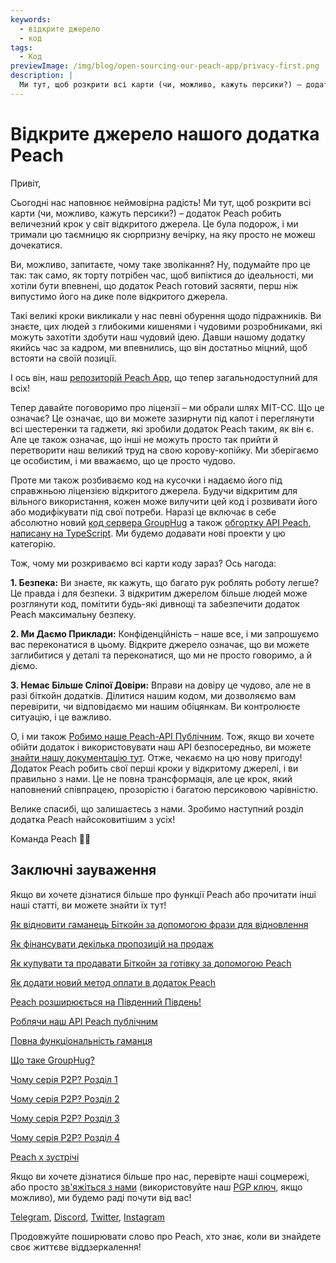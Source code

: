```yaml
---
keywords:
  - відкрите джерело
  - код
tags:
  - Код
previewImage: /img/blog/open-sourcing-our-peach-app/privacy-first.png
description: |
  Ми тут, щоб розкрити всі карти (чи, можливо, кажуть персики?) – додаток Peach робить величезний крок у світ відкритого джерела.
---
```


# Відкрите джерело нашого додатка Peach

Привіт,

Сьогодні нас наповнює неймовірна радість! Ми тут, щоб розкрити всі карти (чи, можливо, кажуть персики?) – додаток Peach робить величезний крок у світ відкритого джерела. Це була подорож, і ми тримали цю таємницю як сюрпризну вечірку, на яку просто не можеш дочекатися.

Ви, можливо, запитаєте, чому таке зволікання? Ну, подумайте про це так: так само, як торту потрібен час, щоб випіктися до ідеальності, ми хотіли бути впевнені, що додаток Peach готовий засяяти, перш ніж випустимо його на дике поле відкритого джерела.

Такі великі кроки викликали у нас певні обурення щодо підражників. Ви знаєте, цих людей з глибокими кишенями і чудовими розробниками, які можуть захотіти здобути наш чудовий ідею. Давши нашому додатку якийсь час за кадром, ми впевнились, що він достатньо міцний, щоб встояти на своїй позиції.

І ось він, наш [репозиторій Peach App](https://github.com/Peach2Peach/peach-app), що тепер загальнодоступний для всіх!

Тепер давайте поговоримо про ліцензії – ми обрали шлях MIT-CC. Що це означає? Це означає, що ви можете зазирнути під капот і переглянути всі шестеренки та гаджети, які зробили додаток Peach таким, як він є. Але це також означає, що інші не можуть просто так прийти й перетворити наш великий труд на свою корову-копійку. Ми зберігаємо це особистим, і ми вважаємо, що це просто чудово.

Проте ми також розбиваємо код на кусочки і надаємо його під справжньою ліцензією відкритого джерела. Будучи відкритим для вільного використання, кожен може вилучити цей код і розвивати його або модифікувати під свої потреби. Наразі це включає в себе абсолютно новий [код сервера GroupHug](https://github.com/Peach2Peach/groupHug) а також [обгортку API Peach, написану на TypeScript](https://github.com/Peach2Peach/peach-api-ts). Ми будемо додавати нові проекти у цю категорію.

Тож, чому ми розкриваємо всі карти коду зараз? Ось нагода:

**1. Безпека:** Ви знаєте, як кажуть, що багато рук роблять роботу легше? Це правда і для безпеки. З відкритим джерелом більше людей може розглянути код, помітити будь-які дивнощі та забезпечити додаток Peach максимальну безпеку.

**2. Ми Даємо Приклади:** Конфіденційність – наше все, і ми запрошуємо вас переконатися в цьому. Відкрите джерело означає, що ви можете заглибитися у деталі та переконатися, що ми не просто говоримо, а й діємо.

**3. Немає Більше Сліпої Довіри:** Вправи на довіру це чудово, але не в разі біткойн додатків. Ділитися нашим кодом, ми дозволяємо вам перевірити, чи відповідаємо ми нашим обіцянкам. Ви контролюєте ситуацію, і це важливо.

О, і ми також [Робимо наше Peach-API Публічним](/blog/making-our-peach-api-public). Тож, якщо ви хочете обійти додаток і використовувати наш API безпосередньо, ви можете [знайти нашу документацію тут](https://docs.peachbitcoin.com/#introduction).
Отже, чекаємо на цю нову пригоду! Додаток Peach робить свої перші кроки у відкритому джерелі, і ви правильно з нами. Це не повна трансформація, але це крок, який наповнений співпрацею, прозорістю і багатою персиковою чарівністю.

Велике спасибі, що залишаєтесь з нами. Зробимо наступний розділ додатка Peach найсоковитішим з усіх!

Команда Peach 🍑🎉

## Заключні зауваження

Якщо ви хочете дізнатися більше про функції Peach або прочитати інші наші статті, ви можете знайти їх тут!

[Як відновити гаманець Біткойн за допомогою фрази для відновлення](https://peachbitcoin.com/uk/blog/how-to-restore-peach-wallet/)

[Як фінансувати декілька пропозицій на продаж](https://peachbitcoin.com/uk/blog/funding-multiple-sell-offers/)

[Як купувати та продавати Біткойн за готівку за допомогою Peach](https://peachbitcoin.com/uk/blog/how-to-buy-and-sell-bitcoin-with-cash-using-peach/)

[Як додати новий метод оплати в додаток Peach](https://peachbitcoin.com/uk/blog/how-to-add-a-payment-method/)

[Peach розширюється на Південний Південь!](https://peachbitcoin.com/uk/blog/peach-expands-to-the-global-south/)

[Роблячи наш API Peach публічним](https://peachbitcoin.com/uk/blog/making-our-peach-api-public/)

[Повна функціональність гаманця](https://peachbitcoin.com/uk/blog/full-wallet-functionality/)

[Що таке GroupHug?](https://peachbitcoin.com/uk/blog/group-hug/)

[Чому серія P2P? Розділ 1](https://peachbitcoin.com/uk/blog/why-p2p-chapter-1/)

[Чому серія P2P? Розділ 2](https://peachbitcoin.com/uk/blog/why-p2p-chapter-2/)

[Чому серія P2P? Розділ 3](https://peachbitcoin.com/uk/blog/why-p2p-chapter-3-circular-economies/)

[Чому серія P2P? Розділ 4](https://peachbitcoin.com/uk/blog/why-p2p-chapter-4-chains-of-trust/)

[Peach x зустрічі](https://peachbitcoin.com/uk/blog/peach-for-meetups/)

Якщо ви хочете дізнатися більше про нас, перевірте наші соцмережі, або просто [зв'яжіться з нами](mailto:hello@peachbitcoin.com) (використовуйте наш [PGP ключ](https://keys.openpgp.org/vks/v1/by-fingerprint/48339A19645E2E53488E0E5479E1B270FACD1BD2), якщо можливо), ми будемо раді почути від вас!

[Telegram](https://t.me/+GkOW1J-ixBBkZWRk), [Discord](https://discord.gg/ypeHz3SW54), [Twitter](https://twitter.com/peachbitcoin), [Instagram](https://instagram.com/peachbitcoin)

Продовжуйте поширювати слово про Peach, хто знає, коли ви знайдете своє життєве віддзеркалення!
